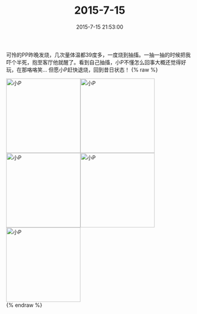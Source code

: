 ﻿---
title: "2015-7-15"
date: 2015-7-15 21:53:00
tags: 文字
categories: 妈妈
---
可怜的PP昨晚发烧，几次量体温都39度多，一度烧到抽搐。一抽一抽的时候把我吓个半死，抱至客厅他就醒了。看到自己抽搐，小P不懂怎么回事大概还觉得好玩，在那咯咯笑…
但愿小P赶快退烧，回到昔日状态！
{% raw %}
<div style="width:500 px">
<div style="float:left; width:100 px"><img src="/images/微信图片_20171011100555.jpg" width="200" alt="小P"></div>
<div style="float:left; width:100 px"><img src="/images/微信图片_20171011100608.jpg" width="200" alt="小P"></div>
<div style="float:left; width:100 px"><img src="/images/微信图片_20171011100617.jpg" width="200" alt="小P"></div>
<div style="float:left; width:100 px"><img src="/images/微信图片_20171011100625.jpg" width="200" alt="小P"></div>
<div style="float:left; width:100 px"><img src="/images/微信图片_20171011100635.jpg" width="200" alt="小P"></div>
<div style="clear:both"></div>
</div>
{% endraw %}